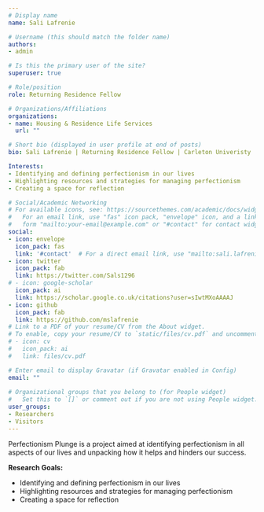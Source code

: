 ```yaml
---
# Display name
name: Sali Lafrenie

# Username (this should match the folder name)
authors:
- admin

# Is this the primary user of the site?
superuser: true

# Role/position
role: Returning Residence Fellow

# Organizations/Affiliations
organizations: 
- name: Housing & Residence Life Services
  url: ""

# Short bio (displayed in user profile at end of posts)
bio: Sali Lafrenie | Returning Residence Fellow | Carleton Univeristy | Independent Research Project

Interests:
- Identifying and defining perfectionism in our lives
- Highlighting resources and strategies for managing perfectionism
- Creating a space for reflection

# Social/Academic Networking
# For available icons, see: https://sourcethemes.com/academic/docs/widgets/#icons
#   For an email link, use "fas" icon pack, "envelope" icon, and a link in the
#   form "mailto:your-email@example.com" or "#contact" for contact widget.
social:
- icon: envelope
  icon_pack: fas
  link: '#contact'  # For a direct email link, use "mailto:sali.lafrenie@carleton.ca".
- icon: twitter
  icon_pack: fab
  link: https://twitter.com/Sals1296
# - icon: google-scholar
  icon_pack: ai
  link: https://scholar.google.co.uk/citations?user=sIwtMXoAAAAJ
- icon: github
  icon_pack: fab
  link: https://github.com/mslafrenie
# Link to a PDF of your resume/CV from the About widget.
# To enable, copy your resume/CV to `static/files/cv.pdf` and uncomment the lines below.  
# - icon: cv
#   icon_pack: ai
#   link: files/cv.pdf

# Enter email to display Gravatar (if Gravatar enabled in Config)
email: ""
  
# Organizational groups that you belong to (for People widget)
#   Set this to `[]` or comment out if you are not using People widget.  
user_groups:
- Researchers
- Visitors
---
```


Perfectionism Plunge is a project aimed at identifying perfectionism in all aspects of our lives and unpacking how it helps and hinders our success.

**Research Goals:**
-  Identifying and defining perfectionism in our lives
-  Highlighting resources and strategies for managing perfectionism
-  Creating a space for reflection
